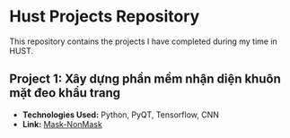 # Hust Projects Repository

This repository contains the projects I have completed during my time in HUST.

## Project 1: Xây dựng phần mềm nhận diện khuôn mặt đeo khẩu trang

- **Technologies Used:** Python, PyQT, Tensorflow, CNN
- **Link:** [Mask-NonMask]([https://github.com/tung082/HUST_Project/tree/main/Project%201%20-%20X%C3%A2y%20d%E1%BB%B1ng%20ph%E1%BA%A7n%20m%E1%BB%81m%20nh%E1%BA%ADn%20%C4%91i%E1%BB%87n%20khu%C3%B4n%20m%E1%BA%B7t%20%C4%91eo%20kh%E1%BA%A9u%20trang])
